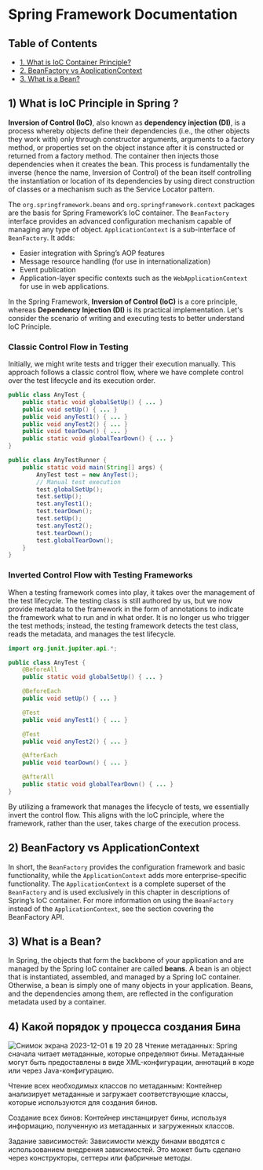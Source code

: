 # Spring Framework Documentation

## Table of Contents
- [1. What is IoC Container Principle?](#1-what-is-ioc-container-principle)
- [2. BeanFactory vs ApplicationContext](#2-beanfactory-vs-applicationcontext)
- [3. What is a Bean?](#3-what-is-a-bean)

## 1) What is IoC Principle in Spring ?

**Inversion of Control (IoC)**, also known as **dependency injection (DI)**, is a process whereby objects define their dependencies (i.e., the other objects they work with) only through constructor arguments, arguments to a factory method, or properties set on the object instance after it is constructed or returned from a factory method. The container then injects those dependencies when it creates the bean. This process is fundamentally the inverse (hence the name, Inversion of Control) of the bean itself controlling the instantiation or location of its dependencies by using direct construction of classes or a mechanism such as the Service Locator pattern.

The `org.springframework.beans` and `org.springframework.context` packages are the basis for Spring Framework’s IoC container. The `BeanFactory` interface provides an advanced configuration mechanism capable of managing any type of object. `ApplicationContext` is a sub-interface of `BeanFactory`. It adds:

- Easier integration with Spring’s AOP features
- Message resource handling (for use in internationalization)
- Event publication
- Application-layer specific contexts such as the `WebApplicationContext` for use in web applications.

In the Spring Framework, **Inversion of Control (IoC)** is a core principle, whereas **Dependency Injection (DI)** is its practical implementation. 
Let's consider the scenario of writing and executing tests to better understand IoC Principle.

### Classic Control Flow in Testing

Initially, we might write tests and trigger their execution manually. This approach follows a classic control flow, where we have complete control over the test lifecycle and its execution order.

```java
public class AnyTest {
    public static void globalSetUp() { ... }
    public void setUp() { ... }
    public void anyTest1() { ... }
    public void anyTest2() { ... }
    public void tearDown() { ... }
    public static void globalTearDown() { ... }
}

public class AnyTestRunner {
    public static void main(String[] args) {
        AnyTest test = new AnyTest();
        // Manual test execution
        test.globalSetUp();
        test.setUp();
        test.anyTest1();
        test.tearDown();
        test.setUp();
        test.anyTest2();
        test.tearDown();
        test.globalTearDown();
    }
}
```

### Inverted Control Flow with Testing Frameworks
When a testing framework comes into play, it takes over the management of the test lifecycle. The testing class is still authored by us, but we now provide metadata to the framework in the form of annotations to indicate the framework what to run and in what order. It is no longer us who trigger the test methods; instead, the testing framework detects the test class, reads the metadata, and manages the test lifecycle.
```java
import org.junit.jupiter.api.*;

public class AnyTest {
    @BeforeAll
    public static void globalSetUp() { ... }

    @BeforeEach
    public void setUp() { ... }

    @Test
    public void anyTest1() { ... }

    @Test
    public void anyTest2() { ... }

    @AfterEach
    public void tearDown() { ... }

    @AfterAll
    public static void globalTearDown() { ... }
}
```
By utilizing a framework that manages the lifecycle of tests, we essentially invert the control flow. This aligns with the IoC principle, where the framework, rather than the user, takes charge of the execution process.

## 2) BeanFactory vs ApplicationContext

In short, the `BeanFactory` provides the configuration framework and basic functionality, while the `ApplicationContext` adds more enterprise-specific functionality. The `ApplicationContext` is a complete superset of the `BeanFactory` and is used exclusively in this chapter in descriptions of Spring’s IoC container. For more information on using the `BeanFactory` instead of the `ApplicationContext`, see the section covering the BeanFactory API.

## 3) What is a Bean?

In Spring, the objects that form the backbone of your application and are managed by the Spring IoC container are called **beans**. A bean is an object that is instantiated, assembled, and managed by a Spring IoC container. Otherwise, a bean is simply one of many objects in your application. Beans, and the dependencies among them, are reflected in the configuration metadata used by a container.

## 4) Какой порядок у процесса создания Бина
![Снимок экрана 2023-12-01 в 19 20 28](https://github.com/Nurs-27/2023-11-otus-spring-nursultan/assets/15341062/b4e32615-5f73-447e-9d9d-955352beb751)
Чтение метаданных: Spring сначала читает метаданные, которые определяют бины. Метаданные могут быть предоставлены в виде XML-конфигурации, аннотаций в коде или через Java-конфигурацию.

Чтение всех необходимых классов по метаданным: Контейнер анализирует метаданные и загружает соответствующие классы, которые используются для создания бинов.

Создание всех бинов: Контейнер инстанцирует бины, используя информацию, полученную из метаданных и загруженных классов.

Задание зависимостей: Зависимости между бинами вводятся с использованием внедрения зависимостей. Это может быть сделано через конструкторы, сеттеры или фабричные методы.
